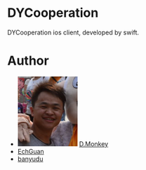 # DYCooperation
DYCooperation ios client, developed by swift.
# Author
* ![](etc/dmonkey.png) <a href="https://github.com/maqinjun">D.Monkey</a>
* <a href="https://github.com/echguan">EchGuan</a>
* [banyudu](https://github.com/banyudu")
